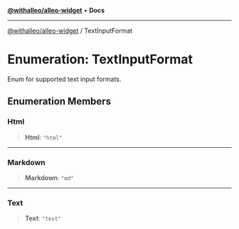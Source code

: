 [**@withalleo/alleo-widget**](../README.md) • **Docs**

***

[@withalleo/alleo-widget](../globals.md) / TextInputFormat

# Enumeration: TextInputFormat

Enum for supported text input formats.

## Enumeration Members

### Html

> **Html**: `"html"`

***

### Markdown

> **Markdown**: `"md"`

***

### Text

> **Text**: `"text"`
